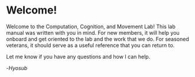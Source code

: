 # Welcome!

Welcome to the Computation, Cognition, and Movement Lab! This lab manual was written with you in mind. For new members, it will help you onboard and get oriented to the lab and the work that we do. For seasoned veterans, it should serve as a useful reference that you can return to. 

Let me know if you have any questions and how I can help. 

-*Hyosub*







<!-- As of November 2023, this is a work in progress. You are all invited to contribute to this manual, so that we, and future lab members, always have a guide to refer to when trying to figure out how to recruit participants, organize our project files, get reimbursed for conference travel, etc.  -->
